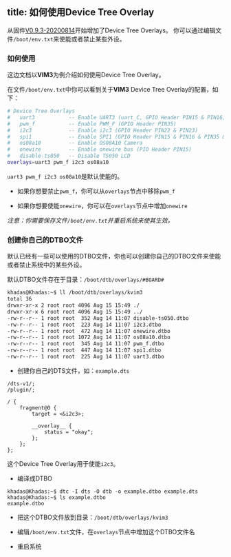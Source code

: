 title: 如何使用Device Tree Overlay
---

从固件[V0.9.3-20200814](https://forum.khadas.com/t/vim3-vim3l-ubuntu-20-04-linux-4-9-v0-9-3-20200814-ota-release/9205)开始增加了Device Tree Overlays。
你可以通过编辑文件`/boot/env.txt`来使能或者禁止某些外设。


### 如何使用

这边文档以**VIM3**为例介绍如何使用Device Tree Overlay。

在文件`/boot/env.txt`中你可以看到关于**VIM3** Device Tree Overlay的配置，如下：

```sh
# Device Tree Overlays
#   uart3           -- Enable UART3 (uart_C, GPIO Header PIN15 & PIN16)
#   pwm_f           -- Enable PWM_F (GPIO Header PIN35)
#   i2c3            -- Enable i2c3 (GPIO Header PIN22 & PIN23)
#   spi1            -- Enable SPI1 (GPIO Header PIN15 & PIN16 & PIN35 & PIN37), pwm_f need to be removed
#   os08a10         -- Enable OS08A10 Camera
#   onewire         -- Enable onewire bus (PIO Header PIN15)
#   disable-ts050   -- Disable TS050 LCD
overlays=uart3 pwm_f i2c3 os08a10
```

`uart3 pwm_f i2c3 os08a10`是默认使能的。


* 如果你想要禁止`pwm_f`，你可以从`overlays`节点中移除`pwm_f`

* 如果你想要使能`onewire`，你可以在`overlays`节点中增加`onewire`


*注意：你需要保存文件`/boot/env.txt`并重启系统来使其生效。*


### 创建你自己的DTBO文件

默认已经有一些可以使用的DTBO文件，你也可以创建你自己的DTBO文件来使能或者禁止系统中的某些外设。

默认DTBO文件存在于目录：`/boot/dtb/overlays/#BOARD#`

```sh
khadas@Khadas:~$ ll /boot/dtb/overlays/kvim3
total 36
drwxr-xr-x 2 root root 4096 Aug 15 15:49 ./
drwxr-xr-x 6 root root 4096 Aug 15 15:49 ../
-rw-r--r-- 1 root root  352 Aug 14 11:07 disable-ts050.dtbo
-rw-r--r-- 1 root root  223 Aug 14 11:07 i2c3.dtbo
-rw-r--r-- 1 root root  472 Aug 14 11:07 onewire.dtbo
-rw-r--r-- 1 root root 1072 Aug 14 11:07 os08a10.dtbo
-rw-r--r-- 1 root root  345 Aug 14 11:07 pwm_f.dtbo
-rw-r--r-- 1 root root  447 Aug 14 11:07 spi1.dtbo
-rw-r--r-- 1 root root  225 Aug 14 11:07 uart3.dtbo
```

* 创建你自己的DTS文件，如：`example.dts`

```
/dts-v1/;
/plugin/;

/ {
    fragment@0 {
        target = <&i2c3>;

        __overlay__ {
            status = "okay";
        };
    };
};
```

这个Device Tree Overlay用于使能`i2c3`。


* 编译成DTBO

```
khadas@Khadas:~$ dtc -I dts -O dtb -o example.dtbo example.dts
khadas@Khadas:~$ ls example.dtbo
example.dtbo
```

* 把这个DTBO文件放到目录：`/boot/dtb/overlays/kvim3`

* 编辑`/boot/env.txt`文件，在`overlays`节点中增加这个DTBO文件名

* 重启系统



